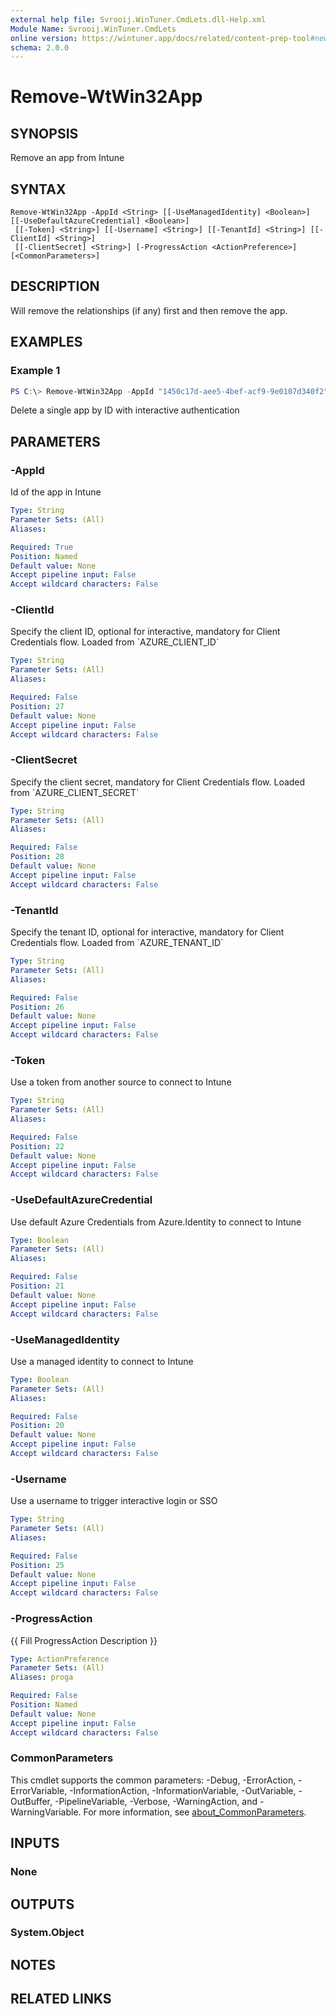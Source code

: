 ```yaml
---
external help file: Svrooij.WinTuner.CmdLets.dll-Help.xml
Module Name: Svrooij.WinTuner.CmdLets
online version: https://wintuner.app/docs/related/content-prep-tool#new-intunewinpackage
schema: 2.0.0
---
```


# Remove-WtWin32App

## SYNOPSIS
Remove an app from Intune

## SYNTAX

```
Remove-WtWin32App -AppId <String> [[-UseManagedIdentity] <Boolean>] [[-UseDefaultAzureCredential] <Boolean>]
 [[-Token] <String>] [[-Username] <String>] [[-TenantId] <String>] [[-ClientId] <String>]
 [[-ClientSecret] <String>] [-ProgressAction <ActionPreference>] [<CommonParameters>]
```

## DESCRIPTION
Will remove the relationships (if any) first and then remove the app.

## EXAMPLES

### Example 1
```powershell
PS C:\> Remove-WtWin32App -AppId "1450c17d-aee5-4bef-acf9-9e0107d340f2" -Username admin@myofficetenant.onmicrosoft.com
```

Delete a single app by ID with interactive authentication

## PARAMETERS

### -AppId
Id of the app in Intune

```yaml
Type: String
Parameter Sets: (All)
Aliases:

Required: True
Position: Named
Default value: None
Accept pipeline input: False
Accept wildcard characters: False
```

### -ClientId
Specify the client ID, optional for interactive, mandatory for Client Credentials flow.
Loaded from \`AZURE_CLIENT_ID\`

```yaml
Type: String
Parameter Sets: (All)
Aliases:

Required: False
Position: 27
Default value: None
Accept pipeline input: False
Accept wildcard characters: False
```

### -ClientSecret
Specify the client secret, mandatory for Client Credentials flow.
Loaded from \`AZURE_CLIENT_SECRET\`

```yaml
Type: String
Parameter Sets: (All)
Aliases:

Required: False
Position: 28
Default value: None
Accept pipeline input: False
Accept wildcard characters: False
```

### -TenantId
Specify the tenant ID, optional for interactive, mandatory for Client Credentials flow.
Loaded from \`AZURE_TENANT_ID\`

```yaml
Type: String
Parameter Sets: (All)
Aliases:

Required: False
Position: 26
Default value: None
Accept pipeline input: False
Accept wildcard characters: False
```

### -Token
Use a token from another source to connect to Intune

```yaml
Type: String
Parameter Sets: (All)
Aliases:

Required: False
Position: 22
Default value: None
Accept pipeline input: False
Accept wildcard characters: False
```

### -UseDefaultAzureCredential
Use default Azure Credentials from Azure.Identity to connect to Intune

```yaml
Type: Boolean
Parameter Sets: (All)
Aliases:

Required: False
Position: 21
Default value: None
Accept pipeline input: False
Accept wildcard characters: False
```

### -UseManagedIdentity
Use a managed identity to connect to Intune

```yaml
Type: Boolean
Parameter Sets: (All)
Aliases:

Required: False
Position: 20
Default value: None
Accept pipeline input: False
Accept wildcard characters: False
```

### -Username
Use a username to trigger interactive login or SSO

```yaml
Type: String
Parameter Sets: (All)
Aliases:

Required: False
Position: 25
Default value: None
Accept pipeline input: False
Accept wildcard characters: False
```

### -ProgressAction
{{ Fill ProgressAction Description }}

```yaml
Type: ActionPreference
Parameter Sets: (All)
Aliases: proga

Required: False
Position: Named
Default value: None
Accept pipeline input: False
Accept wildcard characters: False
```

### CommonParameters
This cmdlet supports the common parameters: -Debug, -ErrorAction, -ErrorVariable, -InformationAction, -InformationVariable, -OutVariable, -OutBuffer, -PipelineVariable, -Verbose, -WarningAction, and -WarningVariable. For more information, see [about_CommonParameters](http://go.microsoft.com/fwlink/?LinkID=113216).

## INPUTS

### None

## OUTPUTS

### System.Object
## NOTES

## RELATED LINKS
